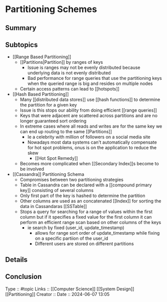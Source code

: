 # Partitioning Schemes

## Summary

## Subtopics

- [[Range Based Partitioning]]
	- [[Partitions|Partition]] by ranges of keys
		- Issue is ranges may not be evenly distributed because underlying data is not evenly distributed
		- Bad performance for range queries that use the partitioning keys when the queried range is big and resides on multiple nodes
	- Certain access patterns can lead to [[hotspots]]
- [[Hash Based Partitioning]]
	- Many [[distributed data stores]] use [[hash functions]] to determine the partition for a given key
	- Issue is this stops our ability from doing efficient [[range queries]]
	- Keys that were adjacent are scattered across partitions and are no longer guaranteed sort ordering
	- In extreme cases where all reads and writes are for the same key we can end up routing to the same [[Partitions]]
		- Ie a celebrity with million of followers on a social media site
		- Nowadays most data systems can't automatically compensate for hot spot problems, onus is on the application to reduce the skew
			- [[Hot Spot Remedy]]
	- Becomes more complicated when [[Secondary Index]]s become to be involved
- [[Cassandra]] Partitioning Schema
	- Compromises between two partitioning strategies
	- Table in Cassandra can be declared with a [[compound primary key]] consisting of several columns
	- Only first part of the key is hashed to determine the partition
	- Other columns are used as an concatenated [[Index]] for sorting the data in Cassandaras [[SSTable]]
	- Stops a query for searching for a range of values within the first column but if it specifies a fixed value for the first column it can perform an efficient range scan based on other columns  of the keys
		- ie search by fixed (user_id, update_timestamp)
			- allows for range sort order of update_timestamp while fixing on a specific partiion of the user_id
			- Different users are stored on different partitions

## Details

## Conclusion


Type :: #topic
Links :: [[Computer Science]] [[System Design]] [[Partitioning]]
Creator ::
Date ::  2024-06-07 13:05